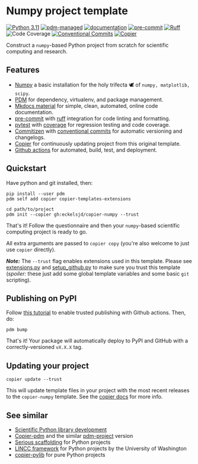 # Numpy project template
[![Python 3.11](https://img.shields.io/badge/python-3.11+-blue.svg?logo=python&logoColor=cccccc)](https://www.python.org/downloads/) 
[![pdm-managed](https://img.shields.io/badge/pdm-managed-blueviolet)](https://pdm-project.org)
[![documentation](https://img.shields.io/badge/docs-mkdocs%20material-blue.svg?style=flat)](https://squidfunk.github.io/mkdocs-material/)
[![pre-commit](https://img.shields.io/badge/pre--commit-enabled-brightgreen?logo=pre-commit)](https://github.com/pre-commit/pre-commit)
[![Ruff](https://img.shields.io/endpoint?url=https://raw.githubusercontent.com/astral-sh/ruff/main/assets/badge/v2.json)](https://github.com/astral-sh/ruff)
![Code Coverage](https://img.shields.io/badge/coverage-100%25-brightgreen?logo=codecov)
[![Conventional Commits](https://img.shields.io/badge/Conventional%20Commits-1.0.0-%23FE5196?logo=conventionalcommits&logoColor=white)](https://conventionalcommits.org)
[![Copier](https://img.shields.io/endpoint?url=https://raw.githubusercontent.com/copier-org/copier/master/img/badge/badge-grayscale-inverted-border-orange.json)](https://github.com/copier-org/copier)

Construct a `numpy`-based Python project from scratch for scientific computing and research.

## Features

- [Numpy](https://numpy.org/) a basic installation for the holy trifecta :dove: of `numpy, matplotlib, scipy`.
- [PDM](https://pdm-project.org) for dependency, virtualenv, and package management.
- [Mkdocs material](https://squidfunk.github.io/mkdocs-material/) for simple, clean, automated, online code documentation.
- [pre-commit](https://github.com/pre-commit/pre-commit) with [ruff](https://github.com/astral-sh/ruff) integration for code linting and formatting.
- [pytest](https://docs.pytest.org/en/stable/index.html#) with [coverage](https://pytest-cov.readthedocs.io/en/latest/) for regression testing and code coverage.
- [Commitizen](https://github.com/commitizen-tools/commitizen) with [conventional commits](https://conventionalcommits.org) for automatic versioning and changelogs.
- [Copier](https://github.com/copier-org/copier) for continuously updating project from this original template.
- [Github actions](https://docs.github.com/en/actions) for automated, build, test, and deployment.

## Quickstart
Have python and git installed, then:
```shell
pip install --user pdm
pdm self add copier copier-templates-extensions

cd path/to/project
pdm init --copier gh:eckelsjd/copier-numpy --trust
```
That's it! Follow the questionnaire and then your `numpy`-based scientific computing project is ready to go. 

All extra arguments are passed to `copier copy` (you're also welcome to just use `copier` directly).

***Note:*** The `--trust` flag enables extensions used in this template. Please see [extensions.py](extensions.py) and [setup_github.py](setup_github.py) to make sure you trust this template (*spoiler:* these just add some global template variables and some basic `git` scripting).

## Publishing on PyPI
Follow [this tutorial](https://docs.pypi.org/trusted-publishers/) to enable trusted publishing with Github actions. Then, do:
```shell
pdm bump
```
That's it! Your package will automatically deploy to PyPI and GitHub with a correctly-versioned `vX.X.X` tag.

## Updating your project
```shell
copier update --trust
```
This will update template files in your project with the most recent releases to the `copier-numpy` template. See the [copier docs](https://copier.readthedocs.io/en/stable/updating/) for more info.

## See similar
- [Scientific Python library development](https://github.com/scientific-python/cookie)
- [Copier-pdm](https://github.com/pawamoy/copier-pdm) and the similar [pdm-project](https://github.com/pdm-project/copier-pdm) version
- [Serious scaffolding](https://github.com/serious-scaffold/ss-python) for Python projects
- [LINCC framework](https://github.com/lincc-frameworks/python-project-template) for Python projects by the University of Washington
- [copier-pylib](https://github.com/astrojuanlu/copier-pylib) for pure Python projects

